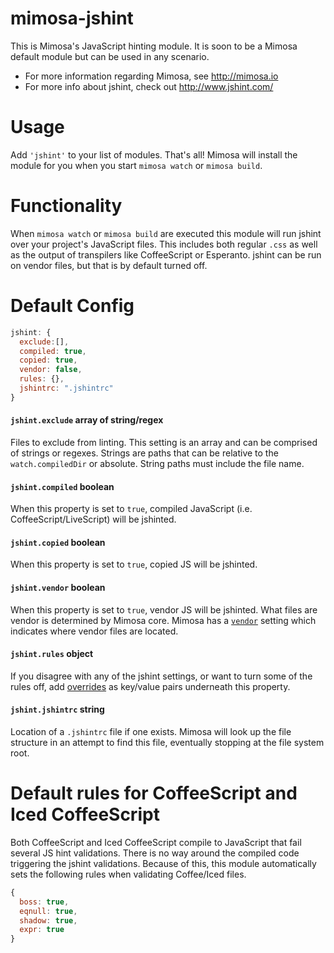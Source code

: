 mimosa-jshint
===========

This is Mimosa's JavaScript hinting module. It is soon to be a Mimosa default module but can be used in any scenario.

* For more information regarding Mimosa, see http://mimosa.io
* For more info about jshint, check out http://www.jshint.com/

# Usage

Add `'jshint'` to your list of modules.  That's all!  Mimosa will install the module for you when you start `mimosa watch` or `mimosa build`.

# Functionality

When `mimosa watch` or `mimosa build` are executed this module will run jshint over your project's JavaScript files. This includes both regular `.css` as well as the output of transpilers like CoffeeScript or Esperanto. jshint can be run on vendor files, but that is by default turned off.

# Default Config

```javascript
jshint: {
  exclude:[],
  compiled: true,
  copied: true,
  vendor: false,
  rules: {},
  jshintrc: ".jshintrc"  
}
```

#### `jshint.exclude` array of string/regex
Files to exclude from linting. This setting is an array and can be comprised of strings or regexes. Strings are paths that can be relative to the `watch.compiledDir` or absolute. String paths must include the file name.

#### `jshint.compiled` boolean
When this property is set to `true`, compiled JavaScript (i.e. CoffeeScript/LiveScript) will be jshinted.

#### `jshint.copied` boolean
When this property is set to `true`, copied JS will be jshinted.

#### `jshint.vendor` boolean
When this property is set to `true`, vendor JS will be jshinted. What files are vendor is determined by Mimosa core. Mimosa has a [`vendor`](http://mimosa.io/configuration.html#vendor) setting which indicates where vendor files are located.

#### `jshint.rules` object
If you disagree with any of the jshint settings, or want to turn some of the rules off, add [overrides](http://jshint.com/docs/options/) as key/value pairs underneath this property.

#### `jshint.jshintrc` string
Location of a `.jshintrc` file if one exists. Mimosa will look up the file structure in an attempt to find this file, eventually stopping at the file system root.

# Default rules for CoffeeScript and Iced CoffeeScript

Both CoffeeScript and Iced CoffeeScript compile to JavaScript that fail several JS hint validations.  There is no way around the compiled code triggering the jshint validations.  Because of this, this module automatically sets the following rules when validating Coffee/Iced files.

```javascript
{
  boss: true,
  eqnull: true,
  shadow: true,
  expr: true
}
```
